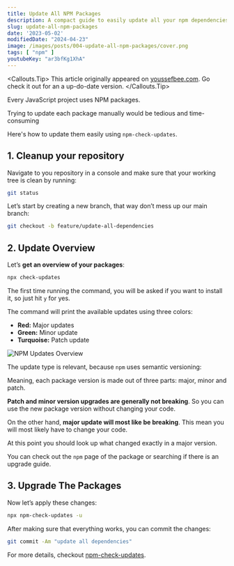 ```yaml
---
title: Update All NPM Packages
description: A compact guide to easily update all your npm dependencies.
slug: update-all-npm-packages
date: '2023-05-02'
modifiedDate: "2024-04-23"
image: /images/posts/004-update-all-npm-packages/cover.png
tags: [ "npm" ]
youtubeKey: "ar3bfKg1XhA"
---
```


<Callouts.Tip>
This article originally appeared on [youssefbee.com](https://youssefbee.com). Go check it out for an a up-do-date version.
</Callouts.Tip>

Every JavaScript project uses NPM packages.

Trying to update each package manually would be tedious and time-consuming

Here's how to update them easily using `npm-check-updates`.

## 1. Cleanup your repository

Navigate to you repository in a console and make sure that your working tree is clean
by running:

```bash
git status
```

Let’s start by creating a new branch, that way don’t mess up our main branch:

```bash
git checkout -b feature/update-all-dependencies
```

## 2. Update Overview

Let’s **get an overview of your packages**:

```bash
npx check-updates
```

The first time running the command, you will be asked if you want to install it,
so just hit `y` for yes.

The command will print the available updates using three colors:

- **Red:** Major updates
- **Green:** Minor update
- **Turquoise:** Patch update

![NPM Updates Overview](images/posts/004-update-all-npm-packages/npm-updates-overview.jpg)

The update type is relevant, because `npm` uses semantic versioning:

Meaning, each package version is made out of three parts: major, minor and patch.

**Patch and minor version upgrades are generally not breaking**. So you can use the new package version without changing
your code.

On the other hand, **major update will most like be breaking**. This mean you will most likely have to change your code.

At this point you should look up what changed exactly in a major version.

You can check out the `npm` page of the package or searching if there is an upgrade guide.

## 3. Upgrade The Packages

Now let’s apply these changes:

```bash
npx npm-check-updates -u
```

After making sure that everything works, you can commit the changes: 

```bash
git commit -Am "update all dependencies"
```

For more details, checkout  [npm-check-updates](https://www.npmjs.com/package/npm-check-updates).